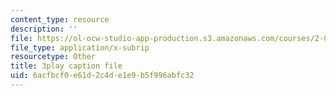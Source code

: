 ```yaml
---
content_type: resource
description: ''
file: https://ol-ocw-studio-app-production.s3.amazonaws.com/courses/2-003sc-engineering-dynamics-fall-2011/6acfbcf0e61d2c4de1e9b5f996abfc32_GUvoVvXwoOQ.srt
file_type: application/x-subrip
resourcetype: Other
title: 3play caption file
uid: 6acfbcf0-e61d-2c4d-e1e9-b5f996abfc32
---
```

